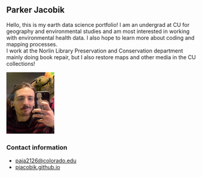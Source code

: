 ## Parker Jacobik

Hello, this is my earth data science portfolio! I am an undergrad at CU for geography and environmental studies and am most interested in working with environmental health data. I also hope to learn more about coding and mapping processes.\
I work at the Norlin Library Preservation and Conservation department mainly doing book repair, but I also restore maps and other media in the CU collections! 

<img
src="/img/profilepic.png"
alt="profilepic"
width="25%">


### Contact information
  - [paja2126@colorado.edu](paja2126@colorado.edu)
 -  [pjacobik.github.io](https://pjacobik.github.io/)
